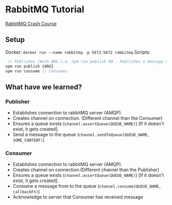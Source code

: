 # RabbitMQ Tutorial

[RabbitMQ Crash Course](https://www.youtube.com/watch?v=Cie5v59mrTg)


## Setup

Docker: `docker run --name rabbitmq -p 5672:5672 rabbitmq`
Scripts:

``` javascript
 // Publishes (With ARG i.e. npm run publish 69 - Publishes a message with { number: 69 } to queue.)
npm run publish {ARG} 
npm run consume // Consumes
```


## What have we learned?

### Publisher
- Establishes connection to rabbitMQ server (AMQP).
- Creates channel on connection. (Different channel than the Consumer)
- Ensures a queue exists (`channel.assertQueue(QUEUE_NAME)`) [If it doesn't exist, it gets created].
- Send a message to the queue (`channel.sendToQueue(QUEUE_NAME, SOME_CONTENT)`)

### Consumer
- Establishes connection to rabbitMQ server (AMQP).
- Creates channel on connection.(Different channel than the Publisher)
- Ensures a queue exists (`channel.assertQueue(QUEUE_NAME)`) [If it doesn't exist, it gets created].
- Consume a message from to the queue (`channel.consume(QUEUE_NAME, callbackFn)`)
- Acknowledge to server that Consumer has received message
